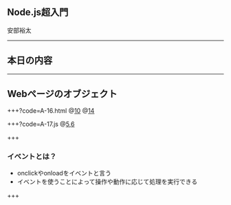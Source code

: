 ## Node.js超入門

安部裕太

---

## 本日の内容

---

## Webページのオブジェクト

+++?code=A-16.html
@[10](ロードし終わったら関数を実行)
@[14](クリックすると関数を実行)

+++?code=A-17.js
@[5,6](それぞれのidのタグを操作するオブジェクトを取り出す)

+++

### イベントとは？
- onclickやonloadをイベントと言う
- イベントを使うことによって操作や動作に応じて処理を実行できる

+++

